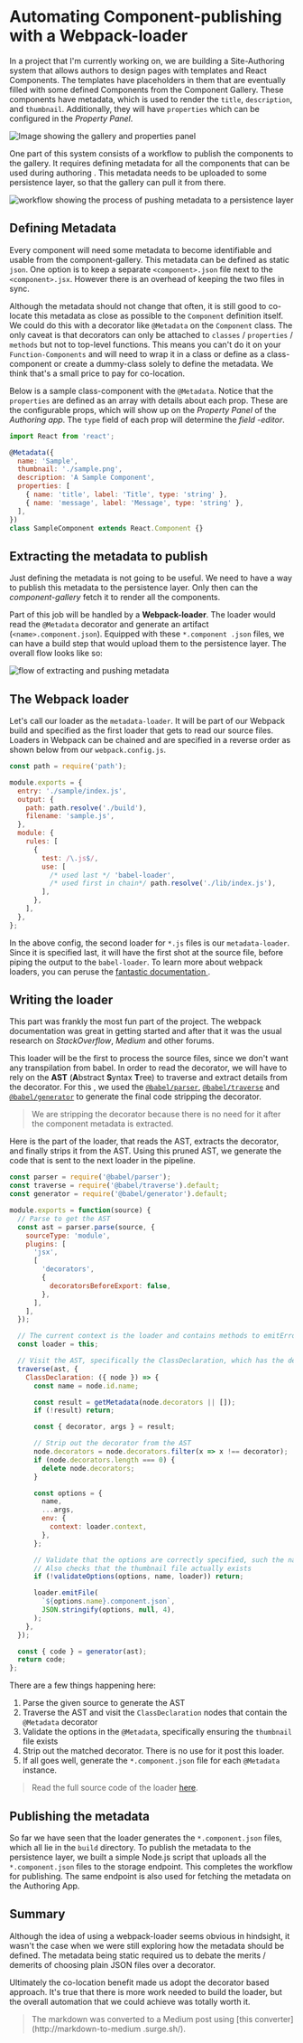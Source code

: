 # Automating Component-publishing with a Webpack-loader

In a project that I'm currently working on, we are building a Site-Authoring system that allows
authors to design pages with templates and React Components. The templates have placeholders in them that are
eventually filled with some defined Components from the Component Gallery. These components have
metadata, which is used to render the `title`, `description`, and `thumbnail`. Additionally, they
will have `properties` which can be configured in the _Property Panel_.

![Image showing the gallery and properties panel](images/authoring-app.png)

One part of this system consists of a workflow to publish the components to the
gallery. It requires defining metadata for all the components that can be used during authoring
. This metadata needs to be uploaded to some persistence layer, so that the gallery can pull it from there.

![workflow showing the process of pushing metadata to a persistence layer](images/publishing-workflow.png)

## Defining Metadata

Every component will need some metadata to become identifiable and usable from the component-gallery. This metadata can be defined as static `json`. One option is to keep a separate `<component>.json` file
next to the `<component>.jsx`. However there is an overhead of keeping the two files in sync.

Although the metadata should not change that often, it is still good to co-locate this metadata
as close as possible to the `Component` definition itself. We could do this with a decorator like
`@Metadata` on the `Component` class. The only caveat is that decorators can only be attached to
`classes` / `properties` / `methods` but not to top-level functions. This means you can't do it on
your
`Function-Components` and will need to wrap it in a class or define as a class-component or create
a dummy-class solely to define the metadata. We think that's a small price to pay for co-location.

Below is a sample class-component with the `@Metadata`. Notice that the `properties` are defined
as an
array with details about each prop. These are the configurable props, which will show up on the
_Property Panel_ of the _Authoring app_. The `type` field of each prop will determine the _field
-editor_.

```js
import React from 'react';

@Metadata({
  name: 'Sample',
  thumbnail: './sample.png',
  description: 'A Sample Component',
  properties: [
    { name: 'title', label: 'Title', type: 'string' },
    { name: 'message', label: 'Message', type: 'string' },
  ],
})
class SampleComponent extends React.Component {}
```

## Extracting the metadata to publish

Just defining the metadata is not going to be useful. We need to have a way to publish this
metadata to the persistence layer. Only then can the _component-gallery_ fetch it to render all
the components.

Part of this job will be handled by a **Webpack-loader**. The loader would read the `@Metadata`
decorator and generate an artifact (`<name>.component.json`). Equipped with these `*.component .json` files, we can have a build step that would upload them to the persistence layer. The
overall flow looks like so:

![flow of extracting and pushing metadata](images/publishing-workflow.png)

## The Webpack loader

Let's call our loader as the `metadata-loader`. It will be part of our Webpack build and
specified as the first loader that gets to read our source files. Loaders in Webpack can be
chained and are specified in a reverse order as shown below from our `webpack.config.js`.

```js
const path = require('path');

module.exports = {
  entry: './sample/index.js',
  output: {
    path: path.resolve('./build'),
    filename: 'sample.js',
  },
  module: {
    rules: [
      {
        test: /\.js$/,
        use: [
          /* used last */ 'babel-loader',
          /* used first in chain*/ path.resolve('./lib/index.js'),
        ],
      },
    ],
  },
};
```

In the above config, the second loader for `*.js` files is our `metadata-loader`. Since it is
specified last, it will have the first shot at the source file, before piping the output to the
`babel-loader`. To learn more about webpack loaders, you can peruse the [fantastic documentation
](https://webpack.js.org/api/loaders/).

## Writing the loader

This part was frankly the most fun part of the project. The webpack documentation was great in
getting started and after that it was the usual research on _StackOverflow_, _Medium_ and other
forums.

This loader will be the first to process the source files, since we don't want any
transpilation from babel. In order to read the decorator, we will have to rely on the **AST**
(**A**bstract **S**yntax **T**ree) to traverse and extract details from the decorator. For this
, we used the [`@babel/parser`](https://babeljs.io/docs/en/babel-parser),
[`@babel/traverse`](https://babeljs.io/docs/en/babel-traverse) and
[`@babel/generator`](https://babeljs.io/docs/en/babel-generator) to generate
the final code stripping the decorator.

> We are stripping the decorator because there is no need for it after the component metadata is
> extracted.

Here is the part of the loader, that reads the AST, extracts the decorator, and finally strips it
from the AST. Using this pruned AST, we generate the code that is sent to the next loader in
the pipeline.

```js
const parser = require('@babel/parser');
const traverse = require('@babel/traverse').default;
const generator = require('@babel/generator').default;

module.exports = function(source) {
  // Parse to get the AST
  const ast = parser.parse(source, {
    sourceType: 'module',
    plugins: [
      'jsx',
      [
        'decorators',
        {
          decoratorsBeforeExport: false,
        },
      ],
    ],
  });

  // The current context is the loader and contains methods to emitError, emitFile etc.
  const loader = this;

  // Visit the AST, specifically the ClassDeclaration, which has the decorator
  traverse(ast, {
    ClassDeclaration: ({ node }) => {
      const name = node.id.name;

      const result = getMetadata(node.decorators || []);
      if (!result) return;

      const { decorator, args } = result;

      // Strip out the decorator from the AST
      node.decorators = node.decorators.filter(x => x !== decorator);
      if (node.decorators.length === 0) {
        delete node.decorators;
      }

      const options = {
        name,
        ...args,
        env: {
          context: loader.context,
        },
      };

      // Validate that the options are correctly specified, such the name, description, thumbnail.
      // Also checks that the thumbnail file actually exists
      if (!validateOptions(options, name, loader)) return;

      loader.emitFile(
        `${options.name}.component.json`,
        JSON.stringify(options, null, 4),
      );
    },
  });

  const { code } = generator(ast);
  return code;
};
```

There are a few things happening here:

1. Parse the given source to generate the AST
1. Traverse the AST and visit the `ClassDeclaration` nodes that contain the `@Metadata` decorator
1. Validate the options in the `@Metadata`, specifically ensuring the `thumbnail` file exists
1. Strip out the matched decorator. There is no use for it post this loader.
1. If all goes well, generate the `*.component.json` file for each `@Metadata` instance.

> Read the full source code of the loader [here](lib/index.js).

## Publishing the metadata

So far we have seen that the loader generates the `*.component.json` files, which all lie in the
`build` directory. To publish the metadata to the persistence layer, we built a simple Node.js
script that uploads all the `*.component.json` files to the storage endpoint. This completes the
workflow for publishing.
The same endpoint is also used for fetching the metadata on the Authoring App.

## Summary

Although the idea of using a webpack-loader seems obvious in hindsight, it wasn't the case when
we were still exploring how the metadata should be defined. The metadata being static required
us to debate the merits / demerits of choosing plain JSON files over a decorator.

Ultimately
the co-location benefit made us adopt the decorator based approach. It's true that there is
more work needed to build the loader, but the overall automation that we could achieve was
totally worth it.

> The markdown was converted to a Medium post using [this converter](http://markdown-to-medium
> .surge.sh/).
